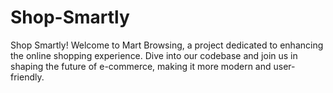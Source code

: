 # Shop-Smartly
Shop Smartly! Welcome to Mart Browsing, a project dedicated to enhancing the online shopping experience. Dive into our codebase and join us in shaping the future of e-commerce, making it more modern and user-friendly.
